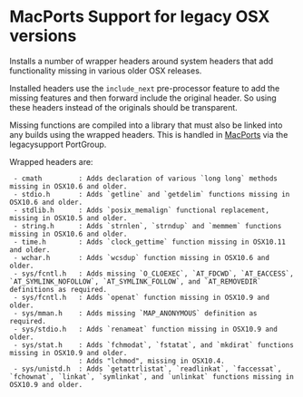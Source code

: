
# MacPorts Support for legacy OSX versions

Installs a number of wrapper headers around system headers that add
functionality missing in various older OSX releases.

Installed headers use the `include_next` pre-processor feature to add
the missing features and then forward include the original header.
So using these headers instead of the originals should be transparent.

Missing functions are compiled into a library that must also be linked
into any builds using the wrapped headers. This is handled in [MacPorts](https://github.com/macports)
via the legacysupport PortGroup.

Wrapped headers are:
```
 - cmath         : Adds declaration of various `long long` methods missing in OSX10.6 and older.
 - stdio.h       : Adds `getline` and `getdelim` functions missing in OSX10.6 and older.
 - stdlib.h      : Adds `posix_memalign` functional replacement, missing in OSX10.5 and older.
 - string.h      : Adds `strnlen`, `strndup` and `memmem` functions missing in OSX10.6 and older.
 - time.h        : Adds `clock_gettime` function missing in OSX10.11 and older.
 - wchar.h       : Adds `wcsdup` function missing in OSX10.6 and older.
 - sys/fcntl.h   : Adds missing `O_CLOEXEC`, `AT_FDCWD`, `AT_EACCESS`, `AT_SYMLINK_NOFOLLOW`, `AT_SYMLINK_FOLLOW`, and `AT_REMOVEDIR` definitions as required.
 - sys/fcntl.h   : Adds `openat` function missing in OSX10.9 and older.
 - sys/mman.h    : Adds missing `MAP_ANONYMOUS` definition as required.
 - sys/stdio.h   : Adds `renameat` function missing in OSX10.9 and older.
 - sys/stat.h    : Adds `fchmodat`, `fstatat`, and `mkdirat` functions missing in OSX10.9 and older.
                 : Adds "lchmod", missing in OSX10.4.
 - sys/unistd.h  : Adds `getattrlistat`, `readlinkat`, `faccessat`, `fchownat`, `linkat`, `symlinkat`, and `unlinkat` functions missing in OSX10.9 and older.
 ```
